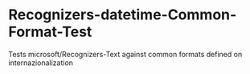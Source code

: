 # Recognizers-datetime-Common-Format-Test
Tests microsoft/Recognizers-Text against common formats defined on internazionalization
